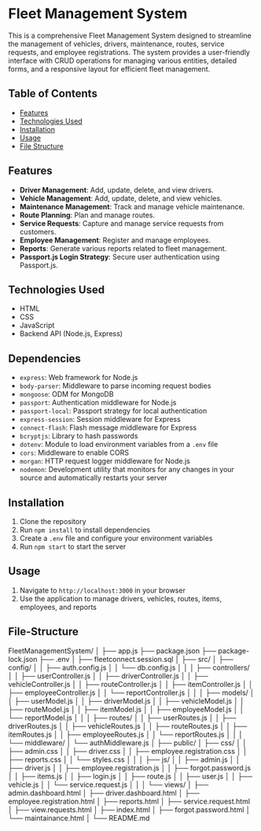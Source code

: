 # Fleet Management System

This is a comprehensive Fleet Management System designed to streamline the management of vehicles, drivers, maintenance, routes, service requests, and employee registrations. The system provides a user-friendly interface with CRUD operations for managing various entities, detailed forms, and a responsive layout for efficient fleet management.

## Table of Contents

- [Features](#features)
- [Technologies Used](#technologies-used)
- [Installation](#installation)
- [Usage](#usage)
- [File Structure](#file-structure)


## Features

- **Driver Management**: Add, update, delete, and view drivers.
- **Vehicle Management**: Add, update, delete, and view vehicles.
- **Maintenance Management**: Track and manage vehicle maintenance.
- **Route Planning**: Plan and manage routes.
- **Service Requests**: Capture and manage service requests from customers.
- **Employee Management**: Register and manage employees.
- **Reports**: Generate various reports related to fleet management.
- **Passport.js Login Strategy**: Secure user authentication using Passport.js.

## Technologies Used

- HTML
- CSS
- JavaScript
- Backend API (Node.js, Express) 


## Dependencies

- `express`: Web framework for Node.js
- `body-parser`: Middleware to parse incoming request bodies
- `mongoose`: ODM for MongoDB
- `passport`: Authentication middleware for Node.js
- `passport-local`: Passport strategy for local authentication
- `express-session`: Session middleware for Express
- `connect-flash`: Flash message middleware for Express
- `bcryptjs`: Library to hash passwords
- `dotenv`: Module to load environment variables from a `.env` file
- `cors`: Middleware to enable CORS
- `morgan`: HTTP request logger middleware for Node.js
- `nodemon`: Development utility that monitors for any changes in your source and automatically restarts your server

## Installation

1. Clone the repository
2. Run `npm install` to install dependencies
3. Create a `.env` file and configure your environment variables
4. Run `npm start` to start the server

## Usage

1. Navigate to `http://localhost:3000` in your browser
2. Use the application to manage drivers, vehicles, routes, items, employees, and reports

## File-Structure

FleetManagementSystem/
│
├── app.js
├── package.json
├── package-lock.json
├── .env
│
├── fleetconnect.session.sql
│
├── src/
│   ├── config/
│   │   ├── auth.config.js
│   │   └── db.config.js
│   │
│   ├── controllers/
│   │   ├── userController.js
│   │   ├── driverController.js
│   │   ├── vehicleController.js
│   │   ├── routeController.js
│   │   ├── itemController.js
│   │   ├── employeeController.js
│   │   └── reportController.js
│   │
│   ├── models/
│   │   ├── userModel.js
│   │   ├── driverModel.js
│   │   ├── vehicleModel.js
│   │   ├── routeModel.js
│   │   ├── itemModel.js
│   │   ├── employeeModel.js
│   │   └── reportModel.js
│   │
│   ├── routes/
│   │   ├── userRoutes.js
│   │   ├── driverRoutes.js
│   │   ├── vehicleRoutes.js
│   │   ├── routeRoutes.js
│   │   ├── itemRoutes.js
│   │   ├── employeeRoutes.js
│   │   └── reportRoutes.js
│   │
│   └── middleware/
│       └── authMiddleware.js
│
├── public/
│   ├── css/
│   │   ├── admin.css
│   │   ├── driver.css
│   │   ├── employee.registration.css
│   │   ├── reports.css
│   │   └── styles.css
│   │
│   ├── js/
│   │   ├── admin.js
│   │   ├── driver.js
│   │   ├── employee.registration.js
│   │   ├── forgot.password.js
│   │   ├── items.js
│   │   ├── login.js
│   │   ├── route.js
│   │   ├── user.js
│   │   ├── vehicle.js
│   │   └── service.request.js
│   │
│   └── views/
│       ├── admin.dashboard.html
│       ├── driver.dashboard.html
│       ├── employee.registration.html
│       ├── reports.html
│       ├── service.request.html
│       ├── view.requests.html
│       ├── index.html
│       ├── forgot.password.html
│       └── maintainance.html
│
└── README.md


